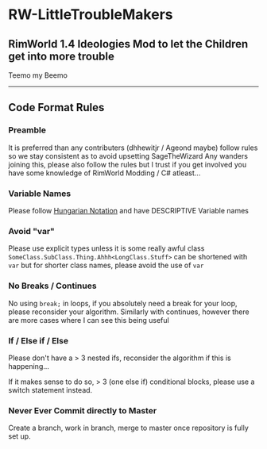 # RW-LittleTroubleMakers
## RimWorld 1.4 Ideologies Mod to let the Children get into more trouble

Teemo my Beemo

---
## Code Format Rules
### Preamble
It is preferred than any contributers (dhhewitjr / Ageond maybe) follow rules so we stay consistent as to avoid upsetting SageTheWizard
Any wanders joining this, please also follow the rules but I trust if you get involved you have some knowledge of RimWorld Modding / C# atleast...
### Variable Names
Please follow [Hungarian Notation](https://en.wikipedia.org/wiki/Hungarian_notation) and have DESCRIPTIVE Variable names
### Avoid "var"
Please use explicit types unless it is some really awful class `SomeClass.SubClass.Thing.Ahhh<LongClass.Stuff>` can be shortened with `var` but for shorter class names, please avoid the use of `var`
### No Breaks / Continues
No using `break;` in loops, if you absolutely need a break for your loop, please reconsider your algorithm.  Similarly with continues, however there are more cases where I can see this being useful
### If / Else if / Else
Please don't have a > 3 nested ifs, reconsider the algorithm if this is happening... 

If it makes sense to do so, > 3 (one else if) conditional blocks, please use a switch statement instead.
### Never Ever Commit directly to Master 
Create a branch, work in branch, merge to master once repository is fully set up.
